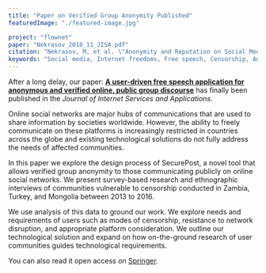 ```yaml
---
title: "Paper on Verified Group Anonymity Published"
featuredImage: "./featured-image.jpg" 

project: "flownet"
paper: "Nekrasov_2018_11_JISA.pdf"
citation: "Nekrasov, M, et al. \"Anonymity and Reputation on Social Media in an Age of Global Internet Dependence\". Journal of Internet Services and Applications. 2018."
keywords: "Social media, Internet freedoms, Free speech, Censorship, Anonymity, ICTD, Android, App"
---
```


After a long delay, our paper: **[A user-driven free speech application for anonymous and verified online, public group discourse](/papers/Nekrasov_2018_11_JISA.pdf)** has finally been published in the *Journal of Internet Services and Applications*.


Online social networks are major hubs of communications that are used to share information by societies worldwide. However, the ability to freely communicate on these platforms is increasingly restricted in countries across the globe and existing technological solutions do not fully address the needs of affected communities. 

In this paper we explore the design process of SecurePost, a novel tool that allows verified group anonymity to those communicating publicly on online social networks.  We present survey-based research and ethnographic interviews of communities vulnerable to censorship conducted in Zambia, Turkey, and Mongolia between 2013 to 2016. 

We use analysis of this data to ground our work.  We explore needs and requirements of users such as modes of censorship, resistance to network disruption, and appropriate platform consideration. We outline our technological solution and expand on how on-the-ground research of user communities guides technological requirements.


You can also read it open access on [Springer](https://link.springer.com/epdf/10.1186/s13174-018-0093-4?author_access_token=ewe0UE7dCKO5oCrn0oIGim_BpE1tBhCbnbw3BuzI2RNMV5ksUF1csWhh1d1z3ipXKAPS97EVUIScM5dF3ja1iuJaJpCqSdJ3oZ873NGtocT7OMbu-L9LXPvb5BRIlS9MKTO5LN9epvyjKqTJ9K704Q%3D%3D).
